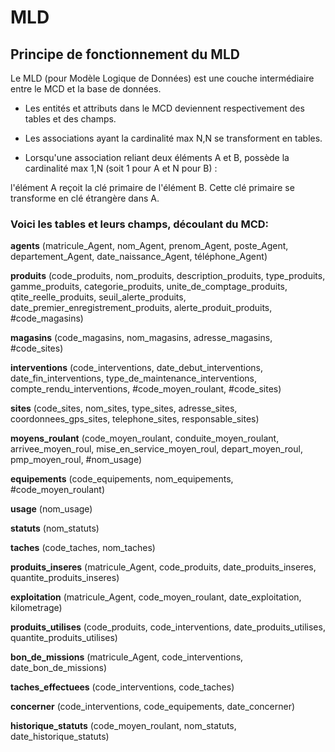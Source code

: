 # MLD

## Principe de fonctionnement du MLD

Le MLD (pour Modèle Logique de Données) est une couche intermédiaire entre le MCD et la base de données.

- Les entités et attributs dans le MCD deviennent respectivement des tables et des champs.

- Les associations ayant la cardinalité max N,N se transforment en tables.

 - Lorsqu'une association reliant deux éléments A et B, possède la cardinalité max 1,N (soit 1 pour A et N pour B) : 

l'élément A reçoit la clé primaire de l'élément B. Cette clé primaire se transforme en clé étrangère dans A.


### Voici les tables et leurs champs, découlant du MCD:

__agents__ (matricule_Agent, nom_Agent, prenom_Agent, poste_Agent, departement_Agent, date_naissance_Agent, téléphone_Agent) 

__produits__ (code_produits, nom_produits, description_produits, type_produits, gamme_produits, categorie_produits, unite_de_comptage_produits, qtite_reelle_produits, seuil_alerte_produits, date_premier_enregistrement_produits, alerte_produit_produits, #code_magasins) 

__magasins__ (code_magasins, nom_magasins, adresse_magasins, #code_sites) 

__interventions__ (code_interventions, date_debut_interventions, date_fin_interventions, type_de_maintenance_interventions, compte_rendu_interventions, #code_moyen_roulant, #code_sites) 

__sites__ (code_sites, nom_sites, type_sites, adresse_sites, coordonnees_gps_sites, telephone_sites, responsable_sites) 

__moyens_roulant__ (code_moyen_roulant, conduite_moyen_roulant, arrivee_moyen_roul, mise_en_service_moyen_roul, depart_moyen_roul, pmp_moyen_roul, #nom_usage) 

__equipements__ (code_equipements, nom_equipements, #code_moyen_roulant) 

__usage__ (nom_usage) 

__statuts__ (nom_statuts) 

__taches__ (code_taches, nom_taches) 

__produits_inseres__ (matricule_Agent, code_produits, date_produits_inseres, quantite_produits_inseres) 

__exploitation__ (matricule_Agent, code_moyen_roulant, date_exploitation, kilometrage) 

__produits_utilises__ (code_produits, code_interventions, date_produits_utilises, quantite_produits_utilises) 

__bon_de_missions__ (matricule_Agent, code_interventions, date_bon_de_missions) 

__taches_effectuees__ (code_interventions, code_taches) 

__concerner__ (code_interventions, code_equipements, date_concerner) 

__historique_statuts__ (code_moyen_roulant, nom_statuts, date_historique_statuts)

<!-- ### Recherche à faire : soulignement de la clé primaire dans le MLD via analyseSI -->
